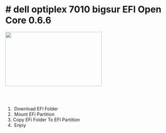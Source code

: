 <h1 dir="ltr"># dell optiplex 7010 bigsur EFI Open Core 0.6.6</h1>

<p><img alt="" src="https://i.ibb.co/GnLnndW/146312588-243837390678541-6783612224444019001-o.jpg" style="height:169px; width:300px" /></p>

<p><br />
&nbsp;</p>

<ol>
	<li>&nbsp;Download EFI Folder</li>
	<li>&nbsp;Mount EFi Partition&nbsp;</li>
	<li>Copy EFi Folder To EFI Partition</li>
	<li>&nbsp;Enjoy</li>
</ol>

<p>&nbsp;</p>
